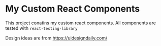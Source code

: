 # My Custom React Components

This project conatins my custom react components. All components are tested with `react-testing-library`

Design ideas are from https://uidesigndaily.com/
